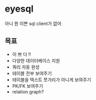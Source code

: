 # eyesql
아니 뭔 이쁜 sql client가 없어

## 목표

- 이 쁘 다 !!
- 다양한 데이터베이스 지원
- 쿼리 자동 완성
- 테이블 전부 보여주기
- 테이블을 텍스트 쪼가리가 아니게 보여주기
- PK/FK 보여주기
- relation graph?
